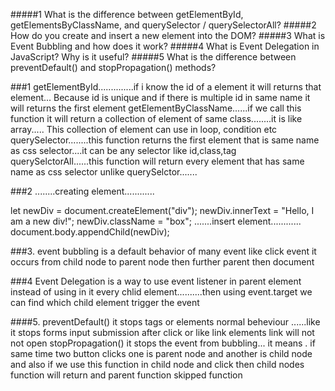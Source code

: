 
#####1 What is the difference between getElementById, getElementsByClassName, and querySelector / querySelectorAll?
#####2 How do you create and insert a new element into the DOM?
#####3 What is Event Bubbling and how does it work?
#####4 What is Event Delegation in JavaScript? Why is it useful?
#####5 What is the difference between preventDefault() and stopPropagation() methods?

###1 
getElementById..............if i know the id of a element it will returns that element... Because id is unique and if there is multiple id in same name it will returns the first element
getElementByClassName......if we call this function it will return a collection of element of same class........it is like array..... This collection of element can use in loop, condition etc
querySelector........this function returns the first element that is same name as css selector....it can be any selector like id,class,tag
querySelctorAll......this function will return  every element that has same name as css selector unlike querySelctor.......



###2
........creating element............

 let newDiv = document.createElement("div");
newDiv.innerText = "Hello, I am a new div!";
newDiv.className = "box";
.......insert element............ 
document.body.appendChild(newDiv);

###3.
event bubbling is a default behavior of many event like click event it occurs from child node to parent node then further parent then document


###4
Event Delegation is a way to use event listener in parent element instead of using in it every chlid element..........then using event.target we can find which child element trigger the event


####5. 
preventDefault() 
it stops tags or elements normal beheviour ......like it stops forms input submission after click or like link elements link will not not open
stopPropagation() 
 it stops the event from bubbling... it means .  if same time two button clicks one is parent node and another is child node and also if we use this function in child node and click then child nodes function will return and parent function skipped function
